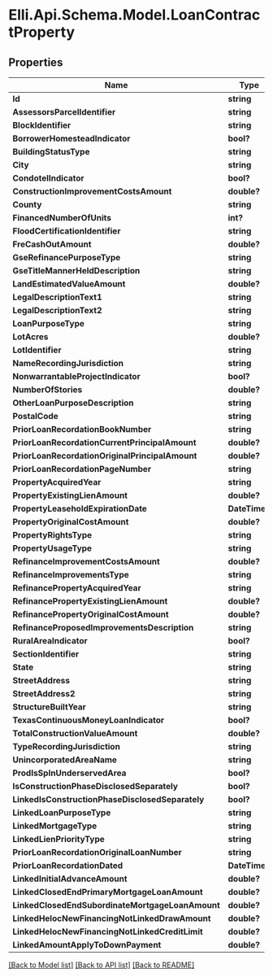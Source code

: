 # Elli.Api.Schema.Model.LoanContractProperty
## Properties

Name | Type | Description | Notes
------------ | ------------- | ------------- | -------------
**Id** | **string** |  | [optional] 
**AssessorsParcelIdentifier** | **string** |  | [optional] 
**BlockIdentifier** | **string** |  | [optional] 
**BorrowerHomesteadIndicator** | **bool?** |  | [optional] 
**BuildingStatusType** | **string** |  | [optional] 
**City** | **string** |  | [optional] 
**CondotelIndicator** | **bool?** |  | [optional] 
**ConstructionImprovementCostsAmount** | **double?** |  | [optional] 
**County** | **string** |  | [optional] 
**FinancedNumberOfUnits** | **int?** |  | [optional] 
**FloodCertificationIdentifier** | **string** |  | [optional] 
**FreCashOutAmount** | **double?** |  | [optional] 
**GseRefinancePurposeType** | **string** |  | [optional] 
**GseTitleMannerHeldDescription** | **string** |  | [optional] 
**LandEstimatedValueAmount** | **double?** |  | [optional] 
**LegalDescriptionText1** | **string** |  | [optional] 
**LegalDescriptionText2** | **string** |  | [optional] 
**LoanPurposeType** | **string** |  | [optional] 
**LotAcres** | **double?** |  | [optional] 
**LotIdentifier** | **string** |  | [optional] 
**NameRecordingJurisdiction** | **string** |  | [optional] 
**NonwarrantableProjectIndicator** | **bool?** |  | [optional] 
**NumberOfStories** | **double?** |  | [optional] 
**OtherLoanPurposeDescription** | **string** |  | [optional] 
**PostalCode** | **string** |  | [optional] 
**PriorLoanRecordationBookNumber** | **string** |  | [optional] 
**PriorLoanRecordationCurrentPrincipalAmount** | **double?** |  | [optional] 
**PriorLoanRecordationOriginalPrincipalAmount** | **double?** |  | [optional] 
**PriorLoanRecordationPageNumber** | **string** |  | [optional] 
**PropertyAcquiredYear** | **string** |  | [optional] 
**PropertyExistingLienAmount** | **double?** |  | [optional] 
**PropertyLeaseholdExpirationDate** | **DateTime?** |  | [optional] 
**PropertyOriginalCostAmount** | **double?** |  | [optional] 
**PropertyRightsType** | **string** |  | [optional] 
**PropertyUsageType** | **string** |  | [optional] 
**RefinanceImprovementCostsAmount** | **double?** |  | [optional] 
**RefinanceImprovementsType** | **string** |  | [optional] 
**RefinancePropertyAcquiredYear** | **string** |  | [optional] 
**RefinancePropertyExistingLienAmount** | **double?** |  | [optional] 
**RefinancePropertyOriginalCostAmount** | **double?** |  | [optional] 
**RefinanceProposedImprovementsDescription** | **string** |  | [optional] 
**RuralAreaIndicator** | **bool?** |  | [optional] 
**SectionIdentifier** | **string** |  | [optional] 
**State** | **string** |  | [optional] 
**StreetAddress** | **string** |  | [optional] 
**StreetAddress2** | **string** |  | [optional] 
**StructureBuiltYear** | **string** |  | [optional] 
**TexasContinuousMoneyLoanIndicator** | **bool?** |  | [optional] 
**TotalConstructionValueAmount** | **double?** |  | [optional] 
**TypeRecordingJurisdiction** | **string** |  | [optional] 
**UnincorporatedAreaName** | **string** |  | [optional] 
**ProdIsSpInUnderservedArea** | **bool?** |  | [optional] 
**IsConstructionPhaseDisclosedSeparately** | **bool?** |  | [optional] 
**LinkedIsConstructionPhaseDisclosedSeparately** | **bool?** |  | [optional] 
**LinkedLoanPurposeType** | **string** |  | [optional] 
**LinkedMortgageType** | **string** |  | [optional] 
**LinkedLienPriorityType** | **string** |  | [optional] 
**PriorLoanRecordationOriginalLoanNumber** | **string** |  | [optional] 
**PriorLoanRecordationDated** | **DateTime?** |  | [optional] 
**LinkedInitialAdvanceAmount** | **double?** |  | [optional] 
**LinkedClosedEndPrimaryMortgageLoanAmount** | **double?** |  | [optional] 
**LinkedClosedEndSubordinateMortgageLoanAmount** | **double?** |  | [optional] 
**LinkedHelocNewFinancingNotLinkedDrawAmount** | **double?** |  | [optional] 
**LinkedHelocNewFinancingNotLinkedCreditLimit** | **double?** |  | [optional] 
**LinkedAmountApplyToDownPayment** | **double?** |  | [optional] 

[[Back to Model list]](../README.md#documentation-for-models) [[Back to API list]](../README.md#documentation-for-api-endpoints) [[Back to README]](../README.md)

